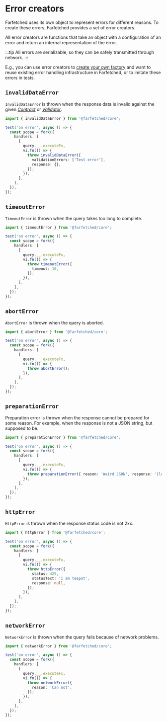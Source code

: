 # Error creators

Farfetched uses its own object to represent errors for different reasons. To create these errors, Farfetched provides a set of error creators.

All error creators are functions that take an object with a configuration of an error and return an internal representation of the error.

:::tip
All errors are serializable, so they can be safely transmitted through network.
:::

E.g., you can use error creators to [create your own factory](/recipes/custom_query) and want to reuse existing error handling infrastructure in Farfetched, or to imitate these errors in tests.

## `invalidDataError`

`InvalidDataError` is thrown when the response data is invalid against the given [_Contract_](/api/primitives/contract) or [_Validator_](/api/primitives/validator).

```ts
import { invalidDataError } from '@farfetched/core';

test('on error', async () => {
  const scope = fork({
    handlers: [
      [
        query.__.executeFx,
        vi.fn(() => {
          throw invalidDataError({
            validationErrors: ['Test error'],
            response: {},
          });
        }),
      ],
    ],
  });
});
```

## `timeoutError`

`TimeoutError` is thrown when the query takes too long to complete.

```ts
import { timeoutError } from '@farfetched/core';

test('on error', async () => {
  const scope = fork({
    handlers: [
      [
        query.__.executeFx,
        vi.fn(() => {
          throw timeoutError({
            timeout: 10,
          });
        }),
      ],
    ],
  });
});
```

## `abortError`

`AbortError` is thrown when the query is aborted.

```ts
import { abortError } from '@farfetched/core';

test('on error', async () => {
  const scope = fork({
    handlers: [
      [
        query.__.executeFx,
        vi.fn(() => {
          throw abortError();
        }),
      ],
    ],
  });
});
```

## `preparationError`

Preparation error is thrown when the response cannot be prepared for some reason. For example, when the response is not a JSON string, but supposed to be.

```ts
import { preparationError } from '@farfetched/core';

test('on error', async () => {
  const scope = fork({
    handlers: [
      [
        query.__.executeFx,
        vi.fn(() => {
          throw preparationError({ reason: 'Weird JSON', response: '{lolkek' });
        }),
      ],
    ],
  });
});
```

## `httpError`

`HttpError` is thrown when the response status code is not 2xx.

```ts
import { httpError } from '@farfetched/core';

test('on error', async () => {
  const scope = fork({
    handlers: [
      [
        query.__.executeFx,
        vi.fn(() => {
          throw httpError({
            status: 429,
            statusText: 'I am teapot',
            response: null,
          });
        }),
      ],
    ],
  });
});
```

## `networkError`

`NetworkError` is thrown when the query fails because of network problems.

```ts
import { networkError } from '@farfetched/core';

test('on error', async () => {
  const scope = fork({
    handlers: [
      [
        query.__.executeFx,
        vi.fn(() => {
          throw networkError({
            reason: 'Can not',
          });
        }),
      ],
    ],
  });
});
```
